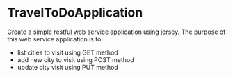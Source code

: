 # TravelToDoApplication
Create a simple restful web service application using jersey. The purpose of this web service application is to:
* list cities to visit using GET method 
* add new city to visit using POST method
* update city visit using PUT method
